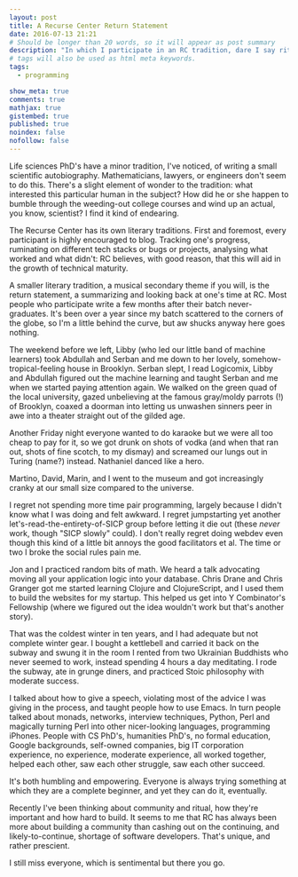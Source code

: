 ```yaml
---
layout: post
title: A Recurse Center Return Statement
date: 2016-07-13 21:21
# Should be longer than 20 words, so it will appear as post summary
description: "In which I participate in an RC tradition, dare I say ritual, briefly describing my experiences in the Winter 2015 batch."
# tags will also be used as html meta keywords.
tags:
  - programming

show_meta: true
comments: true
mathjax: true
gistembed: true
published: true
noindex: false
nofollow: false
---
```


Life sciences PhD's have a minor tradition, I've noticed, of writing a small
scientific autobiography.  Mathematicians, lawyers, or engineers don't seem to
do this. There's a slight element of wonder to the tradition: what interested
this particular human in the subject?  How did he or she happen to bumble
through the weeding-out college courses and wind up an actual, you know,
scientist? I find it kind of endearing.
  
The Recurse Center has its own literary traditions. First and foremost, every
participant is highly encouraged to blog. Tracking one's progress, ruminating on
different tech stacks or bugs or projects, analysing what worked and what didn't:
RC believes, with good reason, that this will aid in the growth of technical maturity.
  
A smaller literary tradition, a musical secondary theme if you will, is the return statement, 
a summarizing and looking back at one's time at RC. Most people who participate 
write a few months after their batch never-graduates. It's been over a year since 
my batch scattered to the corners of the globe, so I'm a little behind the curve,
but aw shucks anyway here goes nothing.
  
The weekend before we left, Libby (who led our little band of machine learners)
took Abdullah and Serban and me down to her lovely, somehow-tropical-feeling house
in Brooklyn. Serban slept, I read Logicomix, Libby and Abdullah figured out the
machine learning and taught Serban and me when we started paying attention again.
We walked on the green quad of the local university, gazed unbelieving at 
the famous gray/moldy parrots (!) of Brooklyn, coaxed a doorman into letting us
unwashen sinners peer in awe into a theater straight out of the gilded age.
  
Another Friday night everyone wanted to do karaoke but we were all too cheap to
pay for it, so we got drunk on shots of vodka (and when that ran out, shots of
fine scotch, to my dismay) and screamed our lungs out in Turing (name?)
instead. Nathaniel danced like a hero.
  
Martino, David, Marin, and I went to the museum and got increasingly
cranky at our small size compared to the universe.
  
I regret not spending more time pair programming, largely because I didn't know
what I was doing and felt awkward. I regret jumpstarting yet another
let's-read-the-entirety-of-SICP group before letting it die out (these *never*
work, though "SICP slowly" could). I don't really regret doing webdev even
though this kind of a little bit annoys the good facilitators et al. The time
or two I broke the social rules pain me.
  
Jon and I practiced random bits of math. We heard a talk advocating moving all
your application logic into your database. Chris Drane and Chris Granger got me
started learning Clojure and ClojureScript, and I used them to build the
websites for my startup. This helped us get into Y Combinator's Fellowship
(where we figured out the idea wouldn't work but that's another story).
  
That was the coldest winter in ten years, and I had adequate but not complete
winter gear. I bought a kettlebell and carried it back on the subway and swung
it in the room I rented from two Ukrainian Buddhists who never seemed to work,
instead spending 4 hours a day meditating. I rode the subway, ate in grunge
diners, and practiced Stoic philosophy with moderate success.
  
I talked about how to give a speech, violating most of the advice I was giving
in the process, and taught people how to use Emacs. In turn people talked about
monads, networks, interview techniques, Python, Perl and magically turning Perl
into other nicer-looking languages, programming iPhones. People with CS PhD's,
humanities PhD's, no formal education, Google backgrounds, self-owned companies,
big IT corporation experience, no experience, moderate experience, all worked
together, helped each other, saw each other struggle, saw each other succeed.
  
It's both humbling and empowering. Everyone is always trying something at which
they are a complete beginner, and yet they can do it, eventually.
  
Recently I've been thinking about community and ritual, how they're important
and how hard to build. It seems to me that RC has always been more about
building a community than cashing out on the continuing, and likely-to-continue,
shortage of software developers. That's unique, and rather prescient.
  
I still miss everyone, which is sentimental but there you go.

